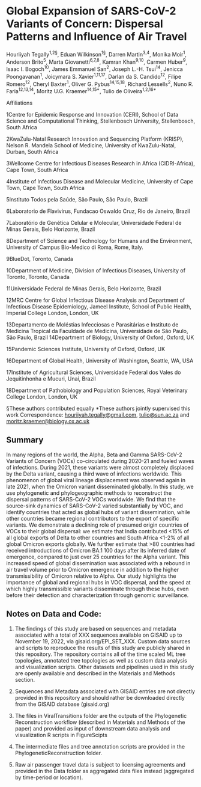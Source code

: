 # Global Expansion of SARS-CoV-2 Variants of Concern: Dispersal Patterns and Influence of Air Travel

Houriiyah Tegally<sup>1,2§</sup>, Eduan Wilkinson<sup>1§</sup>, Darren Martin<sup>3,4</sup>, Monika Moir<sup>1</sup>, Anderson Brito<sup>5</sup>, Marta Giovanetti<sup>6,7,8</sup>, Kamran Khan<sup>9,10</sup>, Carmen Huber<sup>9</sup>, Isaac I. Bogoch<sup>10</sup>, James Emmanuel San<sup>2</sup>, Joseph L.-H. Tsui<sup>14</sup>, Jenicca Poongavanan<sup>1</sup>, Joicymara S. Xavier<sup>1,11,17</sup>, Darlan da S. Candido<sup>12</sup>, Filipe Romero<sup>12</sup>, Cheryl Baxter<sup>1</sup>, Oliver G. Pybus<sup>14,15,18</sup>, Richard Lessells<sup>2</sup>, Nuno R. Faria<sup>12,13,14</sup>, Moritz U.G. Kraemer<sup>14,15*</sup>, Tulio de Oliveira<sup>1,2,16*</sup>

Affiliations

1Centre for Epidemic Response and Innovation (CERI), School of Data Science and Computational Thinking, Stellenbosch University, Stellenbosch, South Africa

2KwaZulu-Natal Research Innovation and Sequencing Platform (KRISP), Nelson R. Mandela School of Medicine, University of KwaZulu-Natal, Durban, South Africa

3Wellcome Centre for Infectious Diseases Research in Africa (CIDRI-Africa), Cape Town, South Africa

4Institute of Infectious Disease and Molecular Medicine, University of Cape Town, Cape Town, South Africa

5Instituto Todos pela Saúde, São Paulo, São Paulo, Brazil

6Laboratorio de Flavivirus, Fundacao Oswaldo Cruz, Rio de Janeiro, Brazil

7Laboratório de Genética Celular e Molecular, Universidade Federal de Minas Gerais, Belo Horizonte, Brazil

8Department of Science and Technology for Humans and the Environment, University of  Campus Bio-Medico di Roma, Rome, Italy.

9BlueDot, Toronto, Canada

10Department of Medicine, Division of Infectious Diseases, University of Toronto, Toronto, Canada

11Universidade Federal de Minas Gerais, Belo Horizonte, Brazil

12MRC Centre for Global Infectious Disease Analysis and Department of Infectious Disease Epidemiology, Jameel Institute, School of Public Health, Imperial College London, London, UK

13Departamento de Moléstias Infecciosas e Parasitárias e Instituto de Medicina Tropical da Faculdade de Medicina, Universidade de São Paulo, São Paulo, Brazil
14Department of Biology, University of Oxford, Oxford, UK

15Pandemic Sciences Institute, University of Oxford, Oxford, UK

16Department of Global Health, University of Washington, Seattle, WA, USA

17Institute of Agricultural Sciences, Universidade Federal dos Vales do Jequitinhonha e Mucuri, Unaí, Brazil

18Department of Pathobiology and Population Sciences, Royal Veterinary College London, London, UK

§These authors contributed equally
*These authors jointly supervised this work
Correspondence: houriiyah.tegally@gmail.com, tulio@sun.ac.za  and moritz.kraemer@biology.ox.ac.uk 


## Summary

In many regions of the world, the Alpha, Beta and Gamma SARS-CoV-2 Variants of Concern (VOCs) co-circulated during 2020-21 and fueled waves of infections. During 2021, these variants were almost completely displaced by the Delta variant, causing a third wave of infections worldwide. This phenomenon of global viral lineage displacement was observed again in late 2021, when the Omicron variant disseminated globally. In this study, we use phylogenetic and phylogeographic methods to reconstruct the dispersal patterns of SARS-CoV-2 VOCs worldwide. We find that the source-sink dynamics of SARS-CoV-2 varied substantially by VOC, and identify countries that acted as global hubs of variant dissemination, while other countries became regional contributors to the export of specific variants. We demonstrate a declining role of presumed origin countries of VOCs to their global dispersal: we estimate that India contributed <15% of all global exports of Delta to other countries and South Africa <1-2% of all global Omicron exports globally. We further estimate that >80 countries had received introductions of Omicron BA.1 100 days after its inferred date of emergence, compared to just over 25 countries for the Alpha variant. This increased speed of global dissemination was associated with a rebound in air travel volume prior to Omicron emergence in addition to the higher transmissibility of Omicron relative to Alpha. Our study highlights the importance of global and regional hubs in VOC dispersal, and the speed at which highly transmissible variants disseminate through these hubs, even before their detection and characterization through genomic surveillance.

## Notes on Data and Code:
1. The findings of this study are based on sequences and metadata associated with a total of XXX sequences available on GISAID up to November 19, 2022, via gisaid.org/EPI_SET_XXX. Custom data sources and scripts to reproduce the results of this study are publicly shared in this repository. The repository contains all of the time scaled ML tree topologies, annotated tree topologies as well as custom data analysis and visualization scripts. Other datasets and pipelines used in this study are openly available and described in the Materials and Methods section. 

2. Sequences and Metadata associated with GISAID entries are not directly provided in this repository and should rather be downloaded directly from the GISAID database (gisaid.org)

3. The files in ViralTransitions folder are the outputs of the Phylogenetic Reconstruction workflow (described in Materials and Methods of the paper) and provided as input of downstream data analysis and visualization R scripts in FigureScipts

4. The intermediate files and tree annotation scripts are provided in the PhylogeneticReconstruction folder.

5. Raw air passenger travel data is subject to licensing agreements and provided in the Data folder as aggregated data files instead (aggregated by time-period or location).


